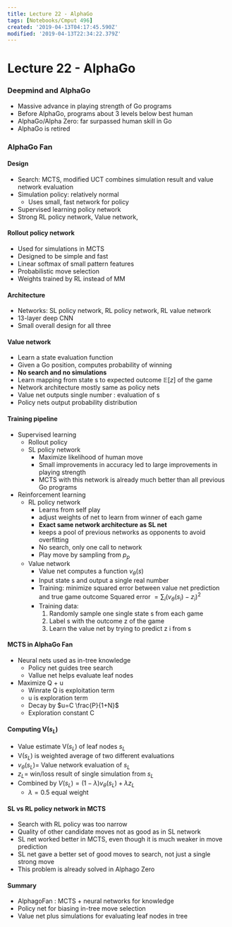 ```yaml
---
title: Lecture 22 - AlphaGo
tags: [Notebooks/Cmput 496]
created: '2019-04-13T04:17:45.590Z'
modified: '2019-04-13T22:34:22.379Z'
---
```


# Lecture 22 - AlphaGo
### Deepmind and AlphaGo
  * Massive advance in playing strength of Go programs
  * Before AlphaGo, programs about 3 levels below best human
  * AlphaGo/Alpha Zero: far surpassed human skill in Go
  * AlphaGo is retired

### AlphaGo Fan
#### Design
  * Search: MCTS, modified UCT combines simulation result and value network evaluation
  * Simulation policy: relatively normal 
    * Uses small, fast network for policy
  * Supervised learning policy network
  * Strong RL policy network, Value network,

#### Rollout policy network
  * Used for simulations in MCTS
  * Designed to be simple and fast
  * Linear softmax of small pattern features
  * Probabilistic move selection
  * Weights trained by RL instead of MM

#### Architecture
  * Networks: SL policy network, RL policy network, RL value network
  * 13-layer deep CNN
  * Small overall design for all three

#### Value network
  * Learn a state evaluation function
  * Given a Go position, computes probability of winning
  * **No search and no simulations**
  * Learn mapping from state s to expected outcome $\mathbb{E}[z]$ of the game
  * Network architecture mostly same as policy nets
  * Value net outputs single number : evaluation of s
  * Policy nets output probability distribution

#### Training pipeline
  * Supervised learning 
    * Rollout policy
    * SL policy network
      * Maximize likelihood of human move
      * Small improvements in accuracy led to large improvements in playing strength
      * MCTS with this network is already much better than all previous Go programs
  * Reinforcement learning
    * RL policy network
      * Learns from self play
      * adjust weights of net to learn from winner of each game
      * **Exact same network architecture as SL net**
      * keeps a pool of previous networks as opponents to avoid overfitting
      * No search, only one call to network
      * Play move by sampling from $p_p$
    * Value network
      * Value net computes a function $v_{\theta}(s)$
      * Input state s and output a single real number
      * Training: minimize squared error between value net prediction and true game outcome
      $\text { Squared error }=\sum_{i}\left(v_{\theta}\left(s_{i}\right)-z_{i}\right)^{2}$
      * Training data:
        1. Randomly sample one single state s from each game
        2. Label s with the outcome z of the game
        3. Learn the value net by trying to predict z i from s
    
#### MCTS in AlphaGo Fan
  * Neural nets used as in-tree knowledge
    * Policy net guides tree search
    * Vallue net helps evaluate leaf nodes
  * Maximize Q + u
    * Winrate Q is exploitation term
    * u is exploration term
    * Decay by $u=C \frac{P}{1+N}$
    * Exploration constant C

#### Computing V($s_L$)
  * Value estimate V($s_L$) of leaf nodes $s_L$
  * V($s_L$) is weighted average of two different evaluations
  * $v_{\theta}\left(s_{L}\right)=$ Value network evaluation of $s_L$
  * $z_L=$ win/loss result of single simulation from $s_L$
  * Combined by $V\left(s_{L}\right)=(1-\lambda) v_{\theta}\left(s_{L}\right)+\lambda z_{L}$
    * $\lambda=0.5$ equal weight

#### SL vs RL policy network in MCTS 
  * Search with RL policy was too narrow
  * Quality of other candidate moves not as good as in SL network
  * SL net worked better in MCTS, even though it is much weaker in move prediction
  * SL net gave a better set of good moves to search, not just a single strong move
  * This problem is already solved in Alphago Zero

#### Summary
  * AlphagoFan : MCTS + neural networks for knowledge
  * Policy net for biasing in-tree move selection
  * Value net plus simulations for evaluating leaf nodes in tree
  



